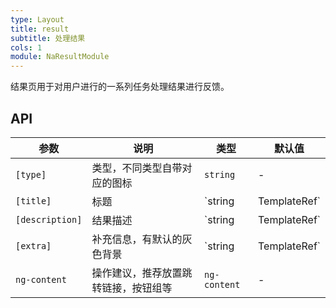 ```yaml
---
type: Layout
title: result
subtitle: 处理结果
cols: 1
module: NaResultModule
---
```


结果页用于对用户进行的一系列任务处理结果进行反馈。

## API

参数 | 说明 | 类型 | 默认值
----|------|-----|------
`[type]` | 类型，不同类型自带对应的图标 | `string` | -
`[title]` | 标题 | `string | TemplateRef<any>` | -
`[description]` | 结果描述 | `string | TemplateRef<any>` | -
`[extra]` | 补充信息，有默认的灰色背景 | `string | TemplateRef<any>` | -
`ng-content` | 操作建议，推荐放置跳转链接，按钮组等 | `ng-content` | -
